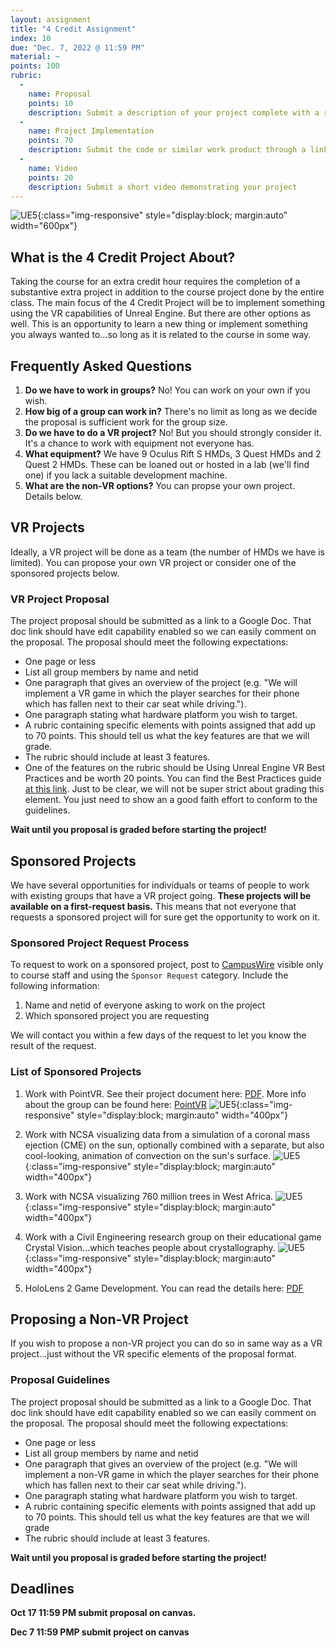 ```yaml
---
layout: assignment
title: "4 Credit Assignment"
index: 10
due: "Dec. 7, 2022 @ 11:59 PM"
material: ~
points: 100
rubric:
  -
    name: Proposal
    points: 10
    description: Submit a description of your project complete with a rubric
  - 
    name: Project Implementation
    points: 70
    description: Submit the code or similar work product through a link to a repo or compressed folder 
  -
    name: Video
    points: 20
    description: Submit a short video demonstrating your project
--- 
```

![UE5](/img/zeldavr.png){:class="img-responsive" style="display:block; margin:auto" width="600px"}
## What is the 4 Credit Project About?
Taking the course for an extra credit hour requires the completion of a substantive extra project in addition to the course project done by the entire class. 
The main focus of the 4 Credit Project will be to implement something using the VR capabilities of Unreal Engine. But there are other options as well.
This is an opportunity to learn a new thing or implement something you always wanted to...so long as it is related to the course in some way. 

## Frequently Asked Questions
1. **Do we have to work in groups?** No! You can work on your own if you wish.
2. **How big of a group can work in?** There's no limit as long as we decide the proposal is sufficient work for the group size.
3. **Do we have to do a VR project?** No! But you should strongly consider it. It's a chance to work with equipment not everyone has.
4. **What equipment?** We have 9 Oculus Rift S HMDs, 3 Quest HMDs and 2 Quest 2 HMDs. These can be loaned out or hosted in a lab (we'll find one) if you lack a suitable development machine.
5. **What are the non-VR options?** You can propse your own project. Details below.

## VR Projects

Ideally, a VR project will be done as a team (the number of HMDs we have is limited). You can propose your own VR project or consider one of the sponsored projects below. 

### VR Project Proposal

The project proposal should be submitted as a link to a Google Doc. That doc link should have edit capability enabled so we can easily comment on the proposal. The proposal should meet the following expectations:
+ One page or less
+ List all group members by name and netid
+ One paragraph that gives an overview of the project (e.g. "We will implement a VR game in which the player searches for their phone which has fallen next to their car seat while driving.").
+ One paragraph stating what hardware platform you wish to target.
+ A rubric containing specific elements with points assigned that add up to 70 points. This should tell us what the key features are that we will grade. 
+ The rubric should include at least 3 features.
+ One of the features on the rubric should be Using Unreal Engine VR Best Practices and be worth 20 points. You can find the Best Practices guide [at this link](https://docs.unrealengine.com/4.26/en-US/SharingAndReleasing/XRDevelopment/VR/DevelopVR/ContentSetup). Just to be clear, we will not be super strict about grading this element. You just need to show an a good faith effort to conform to the guidelines.

**Wait until you proposal is graded before starting the project!**

## Sponsored Projects

We have several opportunities for individuals or teams of people to work with existing groups that have a VR project going. **These projects will be 
available on a first-request basis.** This means that not everyone that requests a sponsored project will for sure get the opportunity to work on it. 

### Sponsored Project Request Process
To request to work on a sponsored project, post to [CampusWire](https://campuswire.com/c/GA821B381/feed) visible only to course staff and using the `Sponsor Request` category. Include the following information:
1. Name and netid of everyone asking to work on the project
2. Which sponsored project you are requesting

We will contact you within a few days of the request to let you know the result of the request.

### List of Sponsored Projects

1. Work with PointVR. See their project document here: [PDF](https://github.com/illinois-cs415/illinois-cs415.github.io/raw/main/img/pdf/CS_415_Features_List.pdf). More info about the group can be found here: [PointVR](https://icasu.illinois.edu/outreach/point-vr)
![UE5](/img/pointvr.png){:class="img-responsive" style="display:block; margin:auto" width="400px"}


2. Work with NCSA visualizing data from a simulation of a coronal mass ejection (CME) on the sun, optionally combined with a separate, but also cool-looking, animation of convection on the sun's surface.
![UE5](/img/corona1.jpg){:class="img-responsive" style="display:block; margin:auto" width="400px"}


3. Work with NCSA visualizing 760 million trees in West Africa.
![UE5](/img/trees.jpg){:class="img-responsive" style="display:block; margin:auto" width="400px"}


4. Work with a Civil Engineering research group on their educational game Crystal Vision...which teaches people about crystallography.
![UE5](/img/crystal.png){:class="img-responsive" style="display:block; margin:auto" width="400px"}

5. HoloLens 2 Game Development. You can read the details here: [PDF](https://drive.google.com/file/d/1vwha_XT0f2PbEMC2x6CLGAare2TdpXom/view?usp=sharing)

## Proposing a Non-VR Project ##

If you wish to propose a non-VR project you can do so in same way as a VR project...just without the VR specific elements of the proposal format. 

### Proposal Guidelines
The project proposal should be submitted as a link to a Google Doc. That doc link should have edit capability enabled so we can easily comment on the proposal. The proposal should meet the following expectations:
+ One page or less
+ List all group members by name and netid
+ One paragraph that gives an overview of the project (e.g. "We will implement a non-VR game in which the player searches for their phone which has fallen next to their car seat while driving.").
+ One paragraph stating what hardware platform you wish to target.
+ A rubric containing specific elements with points assigned that add up to 70 points. This should tell us what the key features are that we will grade 
+ The rubric should include at least 3 features.

**Wait until you proposal is graded before starting the project!**

## Deadlines
 
**Oct 17 11:59 PM submit proposal on canvas.**

**Dec 7 11:59 PMP submit project on canvas**

